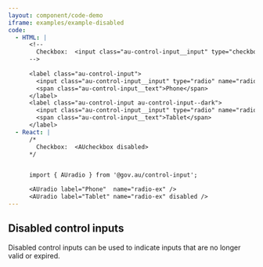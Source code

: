 ```yaml
---
layout: component/code-demo
iframe: examples/example-disabled
code:
  - HTML: |
      <!--
        Checkbox:  <input class="au-control-input__input" type="checkbox" name="checkbox-ex">
      -->
      
      <label class="au-control-input">
        <input class="au-control-input__input" type="radio" name="radio-ex">
        <span class="au-control-input__text">Phone</span>
      </label>
      <label class="au-control-input au-control-input--dark">
        <input class="au-control-input__input" type="radio" name="radio-ex" disabled>
        <span class="au-control-input__text">Tablet</span>
      </label>
  - React: |
      /*
        Checkbox:  <AUcheckbox disabled>
      */


      import { AUradio } from '@gov.au/control-input';

      <AUradio label="Phone"  name="radio-ex" />
      <AUradio label="Tablet" name="radio-ex" disabled />
---
```

## Disabled control inputs

Disabled control inputs can be used to indicate inputs that are no longer valid or expired.
